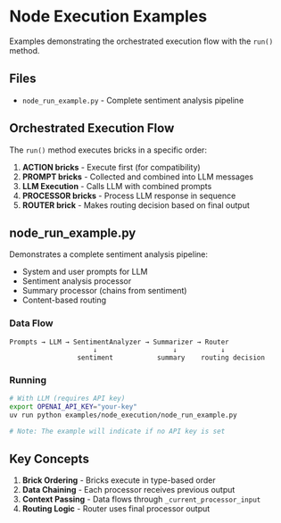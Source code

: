 # Node Execution Examples

Examples demonstrating the orchestrated execution flow with the `run()` method.

## Files

- `node_run_example.py` - Complete sentiment analysis pipeline

## Orchestrated Execution Flow

The `run()` method executes bricks in a specific order:

1. **ACTION bricks** - Execute first (for compatibility)
2. **PROMPT bricks** - Collected and combined into LLM messages
3. **LLM Execution** - Calls LLM with combined prompts
4. **PROCESSOR bricks** - Process LLM response in sequence
5. **ROUTER brick** - Makes routing decision based on final output

## node_run_example.py

Demonstrates a complete sentiment analysis pipeline:
- System and user prompts for LLM
- Sentiment analysis processor
- Summary processor (chains from sentiment)
- Content-based routing

### Data Flow

```
Prompts → LLM → SentimentAnalyzer → Summarizer → Router
                     ↓                   ↓           ↓
                 sentiment           summary    routing decision
```

### Running

```bash
# With LLM (requires API key)
export OPENAI_API_KEY="your-key"
uv run python examples/node_execution/node_run_example.py

# Note: The example will indicate if no API key is set
```

## Key Concepts

1. **Brick Ordering** - Bricks execute in type-based order
2. **Data Chaining** - Each processor receives previous output
3. **Context Passing** - Data flows through `_current_processor_input`
4. **Routing Logic** - Router uses final processor output
